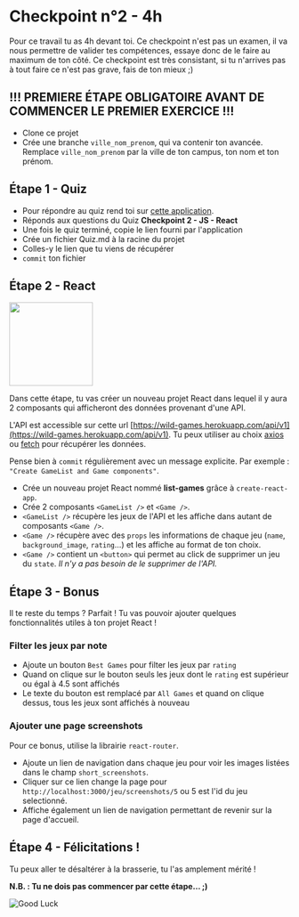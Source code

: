 # Checkpoint n°2 - 4h

Pour ce travail tu as 4h devant toi. Ce checkpoint n'est pas un examen, il va nous permettre de valider tes compétences, essaye donc de le faire au maximum de ton côté.
Ce checkpoint est très consistant, si tu n'arrives pas à tout faire ce n'est pas grave, fais de ton mieux ;)

## !!! PREMIERE ÉTAPE OBLIGATOIRE AVANT DE COMMENCER LE PREMIER EXERCICE !!!

- Clone ce projet
- Crée une branche `ville_nom_prenom`, qui va contenir ton avancée. Remplace `ville_nom_prenom` par la ville de ton campus, ton nom et ton prénom.

## Étape 1 - Quiz

- Pour répondre au quiz rend toi sur [cette application](https://wild-quiz-client.herokuapp.com/).
- Réponds aux questions du Quiz **Checkpoint 2 - JS - React**
- Une fois le quiz terminé, copie le lien fourni par l'application
- Crée un fichier Quiz.md à la racine du projet
- Colles-y le lien que tu viens de récupérer
- `commit` ton fichier

## Étape 2 - React

<img src="https://giphygifs.s3.amazonaws.com/media/14hVsVZomE4hj2/giphy.gif" height="150">

Dans cette étape, tu vas créer un nouveau projet React dans lequel il y aura 2 composants qui afficheront des données provenant d'une API.

L'API est accessible sur cette url [https://wild-games.herokuapp.com/api/v1](https://wild-games.herokuapp.com/api/v1).
Tu peux utiliser au choix [axios](https://github.com/axios/axios) ou [fetch](https://developer.mozilla.org/fr/docs/Web/API/Fetch_API/Using_Fetch) pour récupérer les données.

Pense bien à `commit` régulièrement avec un message explicite. Par exemple : `"Create GameList and Game components"`.

- Crée un nouveau projet React nommé **list-games** grâce à `create-react-app`.
- Crée 2 composants `<GameList />` et `<Game />`.
- `<GameList />` récupère les jeux de l'API et  les affiche dans autant de composants `<Game />`.
- `<Game />` récupère avec des `props` les informations de chaque jeu (`name`, `background_image`, `rating`…) et les affiche au format de ton choix.
- `<Game />` contient un `<button>` qui permet au click de supprimer un jeu du `state`. _Il n'y a pas besoin de le supprimer de l'API._

## Étape 3 - Bonus

Il te reste du temps ? Parfait ! Tu vas pouvoir ajouter quelques fonctionnalités utiles à ton projet React !

### Filter les jeux par note

- Ajoute un bouton `Best Games` pour filter les jeux par `rating`
- Quand on clique sur le bouton seuls les jeux dont le `rating` est supérieur ou égal à 4.5 sont affichés
- Le texte du bouton est remplacé par `All Games` et quand on clique dessus, tous les jeux sont affichés à nouveau

### Ajouter une page screenshots

Pour ce bonus, utilise la librairie `react-router`.

- Ajoute un lien de navigation dans chaque jeu pour voir les images listées dans le champ `short_screenshots`. 
- Cliquer sur ce lien change la page pour `http://localhost:3000/jeu/screenshots/5` ou 5 est l'id du jeu selectionné.
- Affiche également un lien de navigation permettant de revenir sur la page d'accueil.

## Étape 4 - Félicitations !

Tu peux aller te désaltérer à la brasserie, tu l'as amplement mérité !

**N.B. : Tu ne dois pas commencer par cette étape… ;)**

![Good Luck](https://media.giphy.com/media/AC1PtbdsJZyOQ/giphy.gif)
